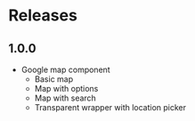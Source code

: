# Releases

## 1.0.0
- Google map component 
    - Basic map
    - Map with options
    - Map with search
    - Transparent wrapper with location picker